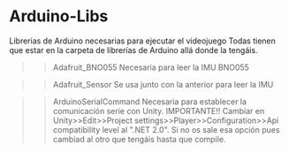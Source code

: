 # Arduino-Libs
Librerias de Arduino necesarias para ejecutar el videojuego
Todas tienen que estar en la carpeta de librerías de Arduino allá donde la tengáis.

>> Adafruit_BNO055
Necesaria para leer la IMU BNO055

>> Adafruit_Sensor
Se usa junto con la anterior para leer la IMU

>>  ArduinoSerialCommand
Necesaria para establecer la comunicación serie con Unity. IMPORTANTE!! Cambiar en Unity>>Edit>>Project settings>>Player>>Configuration>>Api compatibility level al ".NET 2.0". Si no os sale esa opción pues cambiad al otro que tengáis hasta que compile.
